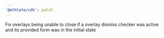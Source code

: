 ```yaml
---
'@ethlete/cdk': patch
---
```


Fix overlays being unable to close if a overlay dismiss checker was active and its provided form was in the initial state
